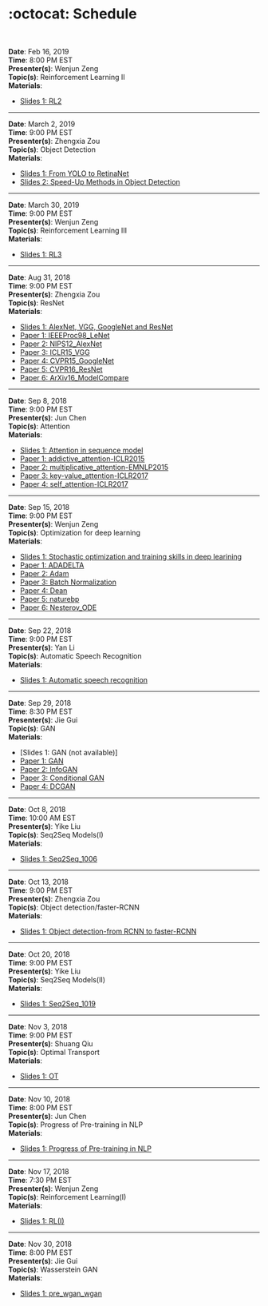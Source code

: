# :octocat: Schedule
<br/>


**Date**: Feb 16, 2019<br/>
**Time**: 8:00 PM EST<br/>
**Presenter(s)**: Wenjun Zeng<br/>
**Topic(s)**: Reinforcement Learning II<br/>
**Materials**:<br/>
- [Slides 1: RL2]()

---


**Date**: March 2, 2019<br/>
**Time**: 9:00 PM EST<br/>
**Presenter(s)**: Zhengxia Zou<br/>
**Topic(s)**: Object Detection<br/>
**Materials**:<br/>
- [Slides 1: From YOLO to RetinaNet]()
- [Slides 2: Speed-Up Methods in Object Detection]()

---


**Date**: March 30, 2019<br/>
**Time**: 9:00 PM EST<br/>
**Presenter(s)**: Wenjun Zeng<br/>
**Topic(s)**: Reinforcement Learning III<br/>
**Materials**:<br/>
- [Slides 1: RL3]()

---


**Date**: Aug 31, 2018<br/>
**Time**: 9:00 PM EST<br/>
**Presenter(s)**: Zhengxia Zou<br/>
**Topic(s)**: ResNet<br/>
**Materials**:<br/>
- [Slides 1: AlexNet, VGG, GoogleNet and ResNet](https://github.com/yelab-um/seminars/blob/master/materials/ResNet%20-%2020180818.pdf)
- [Paper 1: IEEEProc98_LeNet](https://github.com/yelab-um/seminars/blob/master/materials/IEEEProc98-LeNet5.pdf)
- [Paper 2: NIPS12_AlexNet](https://github.com/yelab-um/seminars/blob/master/materials/NIPS12-AlexNet.pdf)
- [Paper 3: ICLR15_VGG](https://github.com/yelab-um/seminars/blob/master/materials/ICLR15-VGG.pdf)
- [Paper 4: CVPR15_GoogleNet](https://github.com/yelab-um/seminars/blob/master/materials/CVPR15-GoogleNet.pdf)
- [Paper 5: CVPR16_ResNet](https://github.com/yelab-um/seminars/blob/master/materials/CVPR16-ResNet.pdf)
- [Paper 6: ArXiv16_ModelCompare](https://github.com/yelab-um/seminars/blob/master/materials/ArXiv16-ModelCompare.pdf)

---


**Date**: Sep 8, 2018<br/>
**Time**: 9:00 PM EST<br/>
**Presenter(s)**: Jun Chen<br/>
**Topic(s)**: Attention<br/>
**Materials**:<br/>
- [Slides 1: Attention in sequence model](https://github.com/yelab-um/seminars/blob/master/materials/Attention_v2.pdf)
- [Paper 1: addictive_attention-ICLR2015](https://github.com/yelab-um/seminars/blob/master/materials/addictive_attention-ICLR2015.pdf)
- [Paper 2: multiplicative_attention-EMNLP2015](https://github.com/yelab-um/seminars/blob/master/materials/multiplicative_attention-EMNLP2015t.pdf)
- [Paper 3: key-value_attention-ICLR2017](https://github.com/yelab-um/seminars/blob/master/materials/key-value_attention-ICLR2017.pdf)
- [Paper 4: self_attention-ICLR2017](https://github.com/yelab-um/seminars/blob/master/materials/self_attention-ICLR2017.pdf)


---


**Date**: Sep 15, 2018<br/>
**Time**: 9:00 PM EST<br/>
**Presenter(s)**: Wenjun Zeng<br/>
**Topic(s)**: Optimization for deep learning<br/>
**Materials**:<br/>
- [Slides 1: Stochastic optimization and training skills in deep learining](https://github.com/yelab-um/seminars/blob/master/materials/Optimization%20for%20Deep%20Learning_Zeng.pdf)
- [Paper 1: ADADELTA](https://github.com/yelab-um/seminars/blob/master/materials/ADADELTA.pdf)
- [Paper 2: Adam](https://github.com/yelab-um/seminars/blob/master/materials/Adam.pdf)
- [Paper 3: Batch Normalization](https://github.com/yelab-um/seminars/blob/master/materials/Batch%20Normalization.pdf)
- [Paper 4: Dean](https://github.com/yelab-um/seminars/blob/master/materials/Dean.pdf)
- [Paper 5: naturebp](https://github.com/yelab-um/seminars/blob/master/materials/naturebp.pdf)
- [Paper 6: Nesterov_ODE](https://github.com/yelab-um/seminars/blob/master/materials/Nesterov_ODE.pdf)


---


**Date**: Sep 22, 2018<br/>
**Time**: 9:00 PM EST<br/>
**Presenter(s)**: Yan Li<br/>
**Topic(s)**: Automatic Speech Recognition<br/>
**Materials**:<br/>
- [Slides 1: Automatic speech recognition](https://github.com/yelab-um/seminars/blob/master/materials/ASR_final.pdf)


---


**Date**: Sep 29, 2018<br/>
**Time**: 8:30 PM EST<br/>
**Presenter(s)**: Jie Gui<br/>
**Topic(s)**: GAN<br/>
**Materials**:<br/>
- [Slides 1: GAN (not available)]
- [Paper 1: GAN](https://github.com/yelab-um/seminars/blob/master/materials/1-1%20Generative%20Adversarial%20Nets.pdf)
- [Paper 2: InfoGAN](https://github.com/yelab-um/seminars/blob/master/materials/2-1%20InfoGAN%EF%BC%9AInterpretable%20Representation%20Learning%20by%20Information%20Maximizing%20Generative%20Adversarial%20Nets.pdf)
- [Paper 3: Conditional GAN](https://github.com/yelab-um/seminars/blob/master/materials/2-2%20Conditional%20Generative%20Adversarial%20Nets.pdf)
- [Paper 4: DCGAN](https://github.com/yelab-um/seminars/blob/master/materials/2-3%20Unsupervised%20Representation%20Learning%20with%20Deep%20Convolutional%20Generative%20Adversarial%20Networks.pdf)


---


**Date**: Oct 8, 2018<br/>
**Time**: 10:00 AM EST<br/>
**Presenter(s)**: Yike Liu<br/>
**Topic(s)**: Seq2Seq Models(I)<br/>
**Materials**:<br/>
- [Slides 1: Seq2Seq_1006](https://github.com/yelab-um/seminars/blob/master/materials/Seq2Seq_1006pdf.pdf)


---


**Date**: Oct 13, 2018<br/>
**Time**: 9:00 PM EST<br/>
**Presenter(s)**: Zhengxia Zou<br/>
**Topic(s)**: Object detection/faster-RCNN<br/>
**Materials**:<br/>
- [Slides 1: Object detection-from RCNN to faster-RCNN](https://github.com/yelab-um/seminars/blob/master/materials/From%2BRCNN%2Bto%2BFasterRCNN-ZhengxiaZou-20181014.pdf)


---


**Date**: Oct 20, 2018<br/>
**Time**: 9:00 PM EST<br/>
**Presenter(s)**: Yike Liu<br/>
**Topic(s)**: Seq2Seq Models(II)<br/>
**Materials**:<br/>
- [Slides 1: Seq2Seq_1019](https://github.com/yelab-um/seminars/blob/master/materials/Seq2Seq_1019.pdf)


---


**Date**: Nov 3, 2018<br/>
**Time**: 9:00 PM EST<br/>
**Presenter(s)**: Shuang Qiu<br/>
**Topic(s)**: Optimal Transport<br/>
**Materials**:<br/>
- [Slides 1: OT]()


---


**Date**: Nov 10, 2018<br/>
**Time**: 8:00 PM EST<br/>
**Presenter(s)**: Jun Chen<br/>
**Topic(s)**: Progress of Pre-training in NLP<br/>
**Materials**:<br/>
- [Slides 1: Progress of Pre-training in NLP](https://github.com/yelab-um/seminars/blob/master/materials/Progress%2Bof%2BPre-training%2Bin%2BNLP.pdf)


---


**Date**: Nov 17, 2018<br/>
**Time**: 7:30 PM EST<br/>
**Presenter(s)**: Wenjun Zeng<br/>
**Topic(s)**: Reinforcement Learning(I)<br/>
**Materials**:<br/>
- [Slides 1: RL(I)](https://github.com/yelab-um/seminars/blob/master/materials/RL.pdf)


---


**Date**: Nov 30, 2018<br/>
**Time**: 8:00 PM EST<br/>
**Presenter(s)**: Jie Gui<br/>
**Topic(s)**: Wasserstein GAN<br/>
**Materials**:<br/>
- [Slides 1: pre_wgan_wgan](https://github.com/yelab-um/seminars/blob/master/materials/pre_wgan-wgan.pdf)












